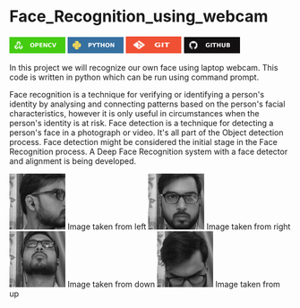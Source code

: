# Face_Recognition_using_webcam
<img src="Images/opencv.svg" width="100"> <img src="Images/python_logo.svg" width="100"> <img src="Images/git_logo.svg" width="100" height="30"> <img src="Images/github_logo.svg" width="100">

In this project we will recognize our own face using laptop webcam. This code is written in python which can be run using command prompt.

Face recognition is a technique for verifying or identifying a person's identity by analysing and connecting patterns based on the person's facial characteristics, however it is only useful in circumstances when the person's identity is at risk. Face detection is a technique for detecting a person's face in a photograph or video. It's all part of the Object detection process. Face detection might be considered the initial stage in the Face Recognition process. A Deep Face Recognition system with a face detector and alignment is being developed.

<img src="Images/prateek1.jpg" width="100">  Image taken from left
<img src="Images/prateek2.jpg" width="100">  Image taken from right
<img src="Images/prateek3.jpg" width="100">  Image taken from down
<img src="Images/prateek4.jpg" width="100">  Image taken from up

